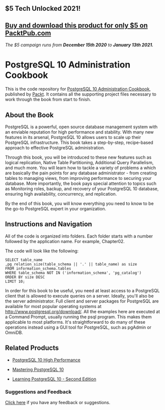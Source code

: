 ## $5 Tech Unlocked 2021!
[Buy and download this product for only $5 on PacktPub.com](https://www.packtpub.com/)
-----
*The $5 campaign         runs from __December 15th 2020__ to __January 13th 2021.__*

# PostgreSQL 10 Administration Cookbook
This is the code repository for [PostgreSQL 10 Administration Cookbook](https://www.packtpub.com/big-data-and-business-intelligence/postgresql-10-administration-cookbook?utm_source=github&utm_medium=repository&utm_campaign=9781788474924), published by [Packt](https://www.packtpub.com/?utm_source=github). It contains all the supporting project files necessary to work through the book from start to finish.
## About the Book
PostgreSQL is a powerful, open source database management system with an enviable reputation for high performance and stability. With many new features in its arsenal, PostgreSQL 10 allows users to scale up their PostgreSQL infrastructure. This book takes a step-by-step, recipe-based approach to effective PostgreSQL administration.

Through this book, you will be introduced to these new features such as logical replication, Native Table Partitioning, Additional Query Parallelism, and much more. You will learn how to tackle a variety of problems a which are basically the pain points for any database administrator - from creating tables to managing views, from improving performance to securing your database. More importantly, the book pays special attention to topics such as Monitoring roles, backup, and recovery of your PostgreSQL 10 database, ensuring high availability, concurrency, and replication.

By the end of this book, you will know everything you need to know to be the go-to PostgreSQL expert in your organization. 
## Instructions and Navigation
All of the code is organized into folders. Each folder starts with a number followed by the application name. For example, Chapter02.



The code will look like the following:
```
SELECT table_name
,pg_relation_size(table_schema || '.' || table_name) as size
FROM information_schema.tables
WHERE table_schema NOT IN ('information_schema', 'pg_catalog')
ORDER BY size DESC
LIMIT 10;
```

In order for this book to be useful, you need at least access to a PostgreSQL client that is
allowed to execute queries on a server. Ideally, you'll also be the server administrator. Full
client and server packages for PostgreSQL are available for most popular operating systems
at http://www.postgresql.org/download/. All the examples here are executed at a
Command Prompt, usually running the psql program. This makes them applicable to most
platforms. It's straightforward to do many of these operations instead using a GUI tool for
PostgreSQL, such as pgAdmin or OmniDB.

## Related Products
* [PostgreSQL 10 High Performance](https://www.packtpub.com/big-data-and-business-intelligence/postgresql-10-high-performance?utm_source=github&utm_medium=repository&utm_campaign=9781788474481)

* [Mastering PostgreSQL 10](https://www.packtpub.com/big-data-and-business-intelligence/mastering-postgresql-10?utm_source=github&utm_medium=repository&utm_campaign=9781788472296)

* [Learning PostgreSQL 10 - Second Edition](https://www.packtpub.com/big-data-and-business-intelligence/learning-postgresql-10-second-edition?utm_source=github&utm_medium=repository&utm_campaign=9781788392013)

### Suggestions and Feedback
[Click here](https://docs.google.com/forms/d/e/1FAIpQLSe5qwunkGf6PUvzPirPDtuy1Du5Rlzew23UBp2S-P3wB-GcwQ/viewform) if you have any feedback or suggestions.
